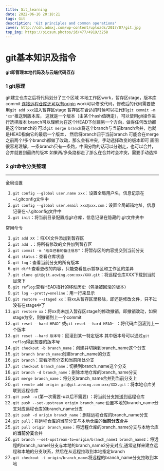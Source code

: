 ```yaml
---
title: Git_learning
date: 2022-06-16 20:18:21
tags: Git
description: 'Git principles and common operations'
cover: http://cdn.admxj.com/wp-content/uploads/2017/07/git.jpg
top_img: https://picsum.photos/id/477/4919/3258
---
```




# git基本知识及指令
**git即管理本地代码及与云端代码互存**
### 1 git原理
git建立仓库之后将代码划分了三个区域
本地工作区work，暂存区stage，版本库commit <u>连接远程仓库还可以有origin</u>
work可以修改代码，修改后的代码需要使用`git add xxx`加入暂存区stage
暂存区在合适的时候可以把代码`git commit -m "xx"`推送到版本库，
这就是一个版本（由某个hash值确定），可以使用git操作进行选择版本
branch可以理解为在这个HEAD下创建另一个方向，做得任何改动都是这个branch的
可以`git merge branch`将这个branch与当前branch合并，也就是HEAD指向它的最后一个版本，
然后将branch归于当前branch
可能会在merge之前两个/多个branch都做了改动，那么会有冲突，手动选择改变的版本即可
画图很容易理解，一条branch只有一条路，中间分路的话可以分别走，也可以合并，合并就要到最终的版本
如果两/多条路都走了那么在合并时会冲突，需要手动选择

### 2 git命令分类整理

----------


全局设置
1. `git config --global user.name xxx`：设置全局用户名，信息记录在~/.gitconfig文件中
2. `git config --global user.email xxx@xxx.com`：设置全局邮箱地址，信息记录在~/.gitconfig文件中
3. `git init`：将当前目录配置成git仓库，信息记录在隐藏的.git文件夹中

常用命令
1. `git add XX` ：将XX文件添加到暂存区
2. `git add .`：将所有修改的文件加到暂存区
2. `git commit -m "给自己看的备注信息"`：将暂存区的内容提交到当前分支
3. `git status`：查看仓库状态
4. `git log`：查看当前分支的所有版本
5. `git diff`:查看更改的内容，只能查看显示暂存区和工作区的差异
6. `git clone git@git.acwing.com:xxx/XXX.git`：将远程仓库XXX下载到当前目录下
7. `git reflog`:查看HEAD指针的移动历史（包括被回滚的版本）
8. `git log --pretty=oneline`：用一行来显示
9. `git restore --staged xx`：将xx从暂存区里移除，即还是修改文件，只不过没有在stage中了
10. `git restore xx`：将xx尚未加入暂存区stage的修改撤销，即撤销改动，如果stage为空，则撤销到上一个commit
11. `git reset --hard HEAD^` 或`git reset --hard HEAD~ `：将代码库回滚到上一个版本
12. `git reset --hard 版本号`：回滚到某一特定版本 其中版本号可以通过`git reflog`得到想要的版本号
13. `git checkout -b branch_name`：创建并切换到branch_name这个分支
14. `git branch branch_name`:创建branch_name的分支
15. `git branch`：查看所有分支和当前所处分支
16. `git checkout branch_name`：切换到branch_name这个分支
17. `git branch -d branch_name`：删除本地仓库的branch_name分支
18. `git merge branch_name`：将分支branch_name合并到当前分支上
19. `git remote add origin git@git.acwing.com:xxx/XXX.git`：将本地仓库关联到远程仓库
20. `git push -u` (第一次需要-u以后不需要) ：将当前分支推送到远程仓库
21. `git push --set-upstream origin branch_name`:设置本地的branch_name分支对应远程仓库的branch_name分支
22. `git push -d origin branch_name`：删除远程仓库的branch_name分支
23. `git pull`：将远程仓库的当前分支与本地仓库的**当前分支**合并
24. `git pull origin branch_name`：将远程仓库的branch_name分支与本地仓库的**当前分支**合并
25. `git branch --set-upstream-to=origin/branch_name1 branch_name2`：将远程的branch_name1分支与本地的branch_name2分支对应,通常这样来建立远程和本地的分支联系，然后在从远程拉取到本地指定branch
26. `git checkout -t origin/branch_name`:将远程的branch_name分支拉取到本地